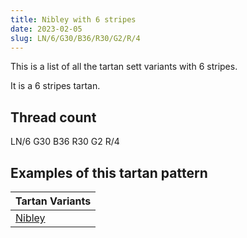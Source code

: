```yaml
---
title: Nibley with 6 stripes
date: 2023-02-05
slug: LN/6/G30/B36/R30/G2/R/4
---
```

This is a list of all the tartan sett variants with 6 stripes.

It is a 6 stripes tartan.


## Thread count
LN/6 G30 B36 R30 G2 R/4

## Examples of this tartan pattern

| Tartan Variants |
|---------------|
| [Nibley](/variants/ln/6/g30/b36/r30/g2/r/4-b304080-g008000-lne0e0e0-rc00000)||
